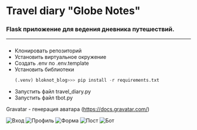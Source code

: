 # Travel diary "Globe Notes"  

### Flask приложение для ведения дневника путешествий.
___
### 
- Клонировать репозиторий
- Установить виртуальное окружение
- Создать .env по .env.template
- Установить библиотеки
  ```python
  (.venv) bloknot_blog>>> pip install -r requirements.txt
  ```
- Запустить файл travel_diary.py
- Запустить файл tbot.py

Gravatar - генерация аватара (https://docs.gravatar.com/)

![Вход](https://github.com/AlekseyRodimkin/travel_diary/raw/main/README/login.png)
![Профиль](https://github.com/AlekseyRodimkin/travel_diary/raw/main/README/profile.png)
![Форма](https://github.com/AlekseyRodimkin/travel_diary/raw/main/README/form.png)
![Пост](https://github.com/AlekseyRodimkin/travel_diary/raw/main/README/post.png)
![Бот](https://github.com/AlekseyRodimkin/travel_diary/raw/main/README/bot.png)